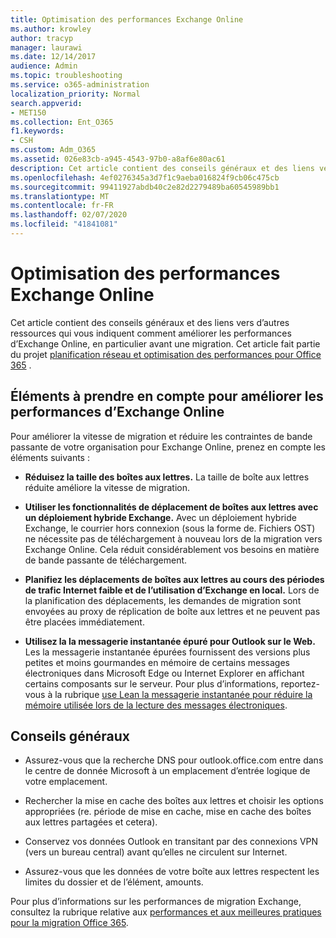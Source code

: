 ```yaml
---
title: Optimisation des performances Exchange Online
ms.author: krowley
author: tracyp
manager: laurawi
ms.date: 12/14/2017
audience: Admin
ms.topic: troubleshooting
ms.service: o365-administration
localization_priority: Normal
search.appverid:
- MET150
ms.collection: Ent_O365
f1.keywords:
- CSH
ms.custom: Adm_O365
ms.assetid: 026e83cb-a945-4543-97b0-a8af6e80ac61
description: Cet article contient des conseils généraux et des liens vers d’autres ressources qui vous indiquent comment améliorer les performances d’Exchange Online.
ms.openlocfilehash: 4ef0276345a3d7f1c9aeba016824f9cb06c475cb
ms.sourcegitcommit: 99411927abdb40c2e82d2279489ba60545989bb1
ms.translationtype: MT
ms.contentlocale: fr-FR
ms.lasthandoff: 02/07/2020
ms.locfileid: "41841081"
---
```

# <a name="tune-exchange-online-performance"></a>Optimisation des performances Exchange Online

Cet article contient des conseils généraux et des liens vers d’autres ressources qui vous indiquent comment améliorer les performances d’Exchange Online, en particulier avant une migration. Cet article fait partie du projet [planification réseau et optimisation des performances pour Office 365](https://aka.ms/tune) .
   
## <a name="things-to-consider-in-order-to-improve-exchange-online-performance"></a>Éléments à prendre en compte pour améliorer les performances d’Exchange Online

Pour améliorer la vitesse de migration et réduire les contraintes de bande passante de votre organisation pour Exchange Online, prenez en compte les éléments suivants :
  
- **Réduisez la taille des boîtes aux lettres.** La taille de boîte aux lettres réduite améliore la vitesse de migration. 
    
- **Utiliser les fonctionnalités de déplacement de boîtes aux lettres avec un déploiement hybride Exchange.** Avec un déploiement hybride Exchange, le courrier hors connexion (sous la forme de. Fichiers OST) ne nécessite pas de téléchargement à nouveau lors de la migration vers Exchange Online. Cela réduit considérablement vos besoins en matière de bande passante de téléchargement. 
    
- **Planifiez les déplacements de boîtes aux lettres au cours des périodes de trafic Internet faible et de l’utilisation d’Exchange en local.** Lors de la planification des déplacements, les demandes de migration sont envoyées au proxy de réplication de boîte aux lettres et ne peuvent pas être placées immédiatement. 
    
- **Utilisez la la messagerie instantanée épuré pour Outlook sur le Web.** Les la messagerie instantanée épurées fournissent des versions plus petites et moins gourmandes en mémoire de certains messages électroniques dans Microsoft Edge ou Internet Explorer en affichant certains composants sur le serveur. Pour plus d’informations, reportez-vous à la rubrique [use Lean la messagerie instantanée pour réduire la mémoire utilisée lors de la lecture des messages électroniques](https://support.office.com/article/a6d6ba01-2562-4c3d-a8f1-78748dd506cf).


## <a name="general-advice"></a>Conseils généraux

- Assurez-vous que la recherche DNS pour outlook.office.com entre dans le centre de donnée Microsoft à un emplacement d’entrée logique de votre emplacement.

- Rechercher la mise en cache des boîtes aux lettres et choisir les options appropriées (re. période de mise en cache, mise en cache des boîtes aux lettres partagées et cetera).

- Conservez vos données Outlook en transitant par des connexions VPN (vers un bureau central) avant qu’elles ne circulent sur Internet.

- Assurez-vous que les données de votre boîte aux lettres respectent les limites du dossier et de l’élément, amounts.
    
Pour plus d’informations sur les performances de migration Exchange, consultez la rubrique relative aux [performances et aux meilleures pratiques pour la migration Office 365](https://support.office.com/article/d9acb371-fd6c-4c14-aa8e-db5cbe39aa57).
  

